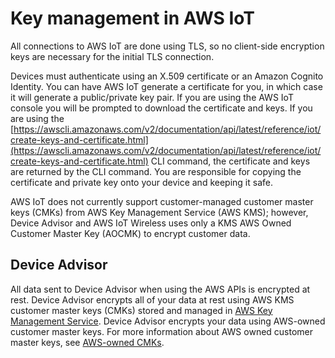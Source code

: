 # Key management in AWS IoT<a name="key-management"></a>

All connections to AWS IoT are done using TLS, so no client\-side encryption keys are necessary for the initial TLS connection\.

Devices must authenticate using an X\.509 certificate or an Amazon Cognito Identity\. You can have AWS IoT generate a certificate for you, in which case it will generate a public/private key pair\. If you are using the AWS IoT console you will be prompted to download the certificate and keys\. If you are using the [https://awscli.amazonaws.com/v2/documentation/api/latest/reference/iot/create-keys-and-certificate.html](https://awscli.amazonaws.com/v2/documentation/api/latest/reference/iot/create-keys-and-certificate.html) CLI command, the certificate and keys are returned by the CLI command\. You are responsible for copying the certificate and private key onto your device and keeping it safe\.

AWS IoT does not currently support customer\-managed customer master keys \(CMKs\) from AWS Key Management Service \(AWS KMS\); however, Device Advisor and AWS IoT Wireless uses only a KMS AWS Owned Customer Master Key \(AOCMK\) to encrypt customer data\.

## Device Advisor<a name="device-advisor-key-management"></a>

All data sent to Device Advisor when using the AWS APIs is encrypted at rest\. Device Advisor encrypts all of your data at rest using AWS KMS customer master keys \(CMKs\) stored and managed in [AWS Key Management Service](https://aws.amazon.com/kms/)\. Device Advisor encrypts your data using AWS\-owned customer master keys\. For more information about AWS owned customer master keys, see [AWS\-owned CMKs](https://docs.aws.amazon.com/kms/latest/developerguide/concepts.html#aws-owned-cmk)\.